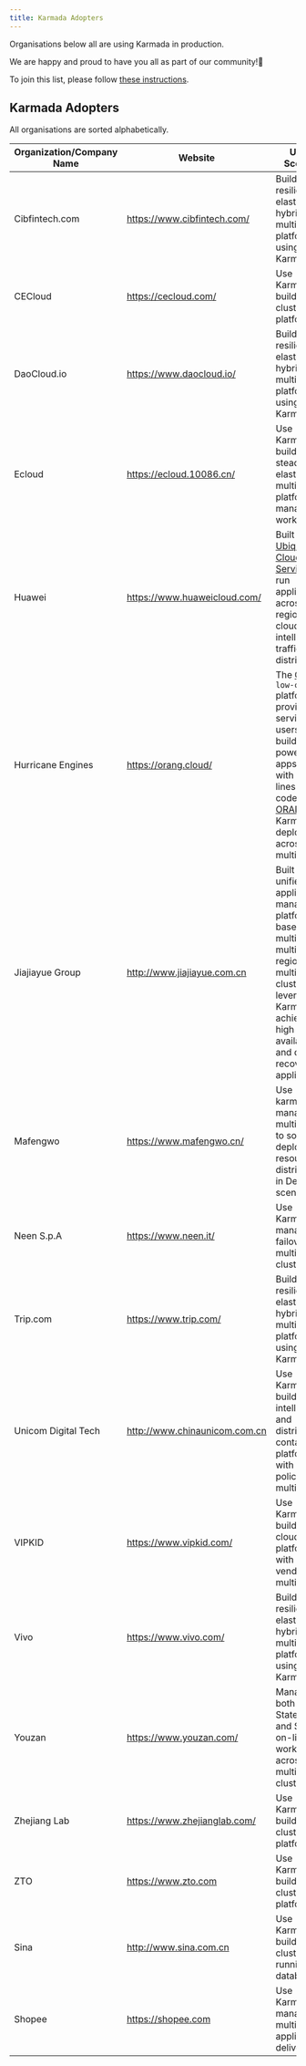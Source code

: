 ```yaml
---
title: Karmada Adopters
---
```

Organisations below all are using Karmada in production.

We are happy and proud to have you all as part of our community!💖

To join this list, please follow [these instructions](https://github.com/karmada-io/website/tree/main/adopters/README.md).

## Karmada Adopters

All organisations are sorted alphabetically.

| Organization/Company Name | Website                       | Usage Scenario                                                                                                                                                                                                            | CaseStudy                                                                     |
|---------------------------|-------------------------------|---------------------------------------------------------------------------------------------------------------------------------------------------------------------------------------------------------------------------|-------------------------------------------------------------------------------|
| Cibfintech.com            | https://www.cibfintech.com/   | Build a more resilient and elastic hybrid-multi-cloud platform using Karmada                                                                                                                                              | TBD                                                                           |
| CECloud                   | https://cecloud.com/          | Use Karmada to build multi-cluster platform                                                                                                                                                                               | TBD                                                                           |
| DaoCloud.io               | https://www.daocloud.io/      | Build a more resilient and elastic hybrid-multi-cloud platform using Karmada                                                                                                                                              | TBD                                                                           |
| Ecloud                    | https://ecloud.10086.cn/      | Use Karmada to build a steady and elastic multi-cluster platform for managing workloads                                                                                                                                   | TBD                                                                           |
| Huawei                    | https://www.huaweicloud.com/  | Built the [Ubiquitous Cloud Native Service](https://support.huaweicloud.com/intl/en-us/productdesc-ucs/ucs_productdesc_0001.html) that run applications across regions and clouds with intelligent traffic distribution   | TBD                                                                           |
| Hurricane Engines         | https://orang.cloud/          | The [ORANG](https://orang.cloud/) `low-code` platform provides the service for users to build powerful apps quickly with zero lines of code, [ORANG](https://orang.cloud/) uses Karmada to deploy apps across multi-cloud | [Karmada in AIML INSTITUTE](../docs/casestudies/ci123.md)                                         |
| Jiajiayue Group           | http://www.jiajiayue.com.cn   | Built a unified application management platform based on multi-cloud, multi-region, and multi-zone clusters by leveraging Karmada, achieving high availability and disaster recovery for applications.                    | TBD                                                                           |
| Mafengwo                  | https://www.mafengwo.cn/      | Use karmada to manage multi-cluster to solve deployment resource distribution in DevOPS scenarios                                                                                                                         | TBD                                                                           |
| Neen S.p.A                | https://www.neen.it/          | Use Karmada to manage failover in a multi-region cluster                                                                                                                                                                  | TBD                                                                           |
| Trip.com                  | https://www.trip.com/         | Build a more resilient and elastic hybrid-multi-cloud platform using Karmada                                                                                                                                              | TBD                                                                           |
| Unicom Digital Tech       | http://www.chinaunicom.com.cn | Use Karmada to build a intelligent and distributed container platform with multi-policy and multi-region                                                                                                                  | TBD                                                                           |
| VIPKID                    | https://www.vipkid.com/       | Use Karmada to build multi-cloud PaaS platform with multi-vendor and multi-region                                                                                                                                         | [Building a PaaS Platform with Karmada to Run Containers --VIPKID](../docs/casestudies/vipkid.md) |
| Vivo                      | https://www.vivo.com/         | Build a more resilient and elastic hybrid-multi-cloud platform using Karmada                                                                                                                                              | TBD                                                                           |
| Youzan                    | https://www.youzan.com/       | Manage both Stateless and Stateful on-line workloads across multiple clusters                                                                                                                                             | TBD                                                                           |
| Zhejiang Lab              | https://www.zhejianglab.com/  | Use Karmada to build multi-cluster platform                                                                                                                                                                               | TBD                                                                           |
| ZTO                       | https://www.zto.com           | Use Karmada to build multi-cluster platform                                                                                                                                                                               | TBD                                                                           |
| Sina                      | http://www.sina.com.cn        | Use Karmada to build multi-clusters that running database                                                                                                                                                                 | TBD                                                                           |
| Shopee                    | https://shopee.com            | Use Karmada to manage multi-cluster application delivery                                                                                                                                                                  | [Karmada in Shopee](https://www.youtube.com/watch?v=jZg6TmyciyI )             |    